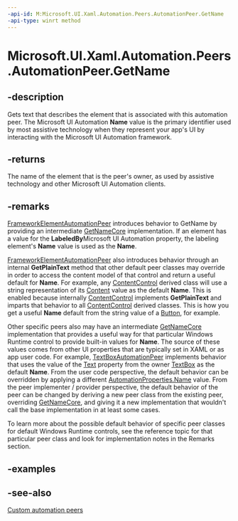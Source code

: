 ```yaml
---
-api-id: M:Microsoft.UI.Xaml.Automation.Peers.AutomationPeer.GetName
-api-type: winrt method
---
```


<!-- Method syntax
public string GetName()
-->

# Microsoft.UI.Xaml.Automation.Peers.AutomationPeer.GetName

## -description
Gets text that describes the element that is associated with this automation peer. The Microsoft UI Automation  **Name** value is the primary identifier used by most assistive technology when they represent your app's UI by interacting with the Microsoft UI Automation framework.

## -returns
The name of the element that is the peer's owner, as used by assistive technology and other Microsoft UI Automation clients.

## -remarks
[FrameworkElementAutomationPeer](frameworkelementautomationpeer.md) introduces behavior to GetName by providing an intermediate [GetNameCore](automationpeer_getnamecore_2066192858.md) implementation. If an element has a value for the **LabeledBy**Microsoft UI Automation property, the labeling element's **Name** value is used as the **Name**.

[FrameworkElementAutomationPeer](frameworkelementautomationpeer.md) also introduces behavior through an internal **GetPlainText** method that other default peer classes may override in order to access the content model of that control and return a useful default for **Name**. For example, any [ContentControl](../microsoft.ui.xaml.controls/contentcontrol.md) derived class will use a string representation of its [Content](../microsoft.ui.xaml.controls/contentcontrol_content.md) value as the default **Name**. This is enabled because internally [ContentControl](../microsoft.ui.xaml.controls/contentcontrol.md) implements **GetPlainText** and imparts that behavior to all [ContentControl](../microsoft.ui.xaml.controls/contentcontrol.md) derived classes. This is how you get a useful **Name** default from the string value of a [Button](../microsoft.ui.xaml.controls/button.md), for example.

Other specific peers also may have an intermediate [GetNameCore](automationpeer_getnamecore_2066192858.md) implementation that provides a useful way for that particular Windows Runtime control to provide built-in values for **Name**. The source of these values comes from other UI properties that are typically set in XAML or as app user code. For example, [TextBoxAutomationPeer](textboxautomationpeer.md) implements behavior that uses the value of the [Text](../microsoft.ui.xaml.controls/textbox_text.md) property from the owner [TextBox](../microsoft.ui.xaml.controls/textbox.md) as the default **Name**. From the user code perspective, the default behavior can be overridden by applying a different [AutomationProperties.Name](../microsoft.ui.xaml.automation/automationproperties_name.md) value. From the peer implementer / provider perspective, the default behavior of the peer can be changed by deriving a new peer class from the existing peer, overriding [GetNameCore](automationpeer_getnamecore_2066192858.md), and giving it a new implementation that wouldn't call the base implementation in at least some cases.

To learn more about the possible default behavior of specific peer classes for default Windows Runtime controls, see the reference topic for that particular peer class and look for implementation notes in the Remarks section.

## -examples

## -see-also
[Custom automation peers](/windows/uwp/accessibility/custom-automation-peers)

